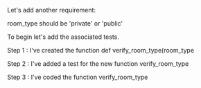 Let's add another requirement:

room_type should be 'private' or 'public'

To begin let's add the associated tests.

Step 1 :
I've created the function def verify_room_type(room_type

Step 2 :
I've added a test for the new function verify_room_type

Step 3 :
I've coded the function verify_room_type
